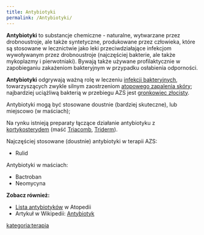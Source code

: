 ```yaml
---
title: Antybiotyki
permalink: /Antybiotyki/
---
```


**Antybiotyki** to substancje chemiczne - naturalne, wytwarzane przez drobnoustroje, ale także syntetyczne, produkowane przez człowieka, które są stosowane w lecznictwie jako leki przeciwdziałające infekcjom wywoływanym przez drobnoustroje (najczęściej bakterie, ale także mykoplazmy i pierwotniaki). Bywają także używane profilaktycznie w zapobieganiu zakażeniom bakteryjnym w przypadku osłabienia odporności.

**Antybiotyki** odgrywają ważną rolę w leczeniu [infekcji bakteryjnych](/infekcja_skóry "wikilink"), towarzyszących zwykle silnym zaostrzeniom [atopowego zapalenia skóry](/atopowe_zapalenie_skóry "wikilink"); najbardziej uciążliwą bakterią w przebiegu AZS jest [gronkowiec złocisty](/gronkowiec_złocisty "wikilink").

<div align="center">
</div>
Antybiotyki mogą być stosowane doustnie (bardziej skuteczne), lub miejscowo (w maściach);

Na rynku istnieją preparaty łączące działanie antybiotyku z [kortykosterydem](/Kortykosterydy "wikilink") (maść [Triacomb](/Triacomb "wikilink"), [Triderm](/Triderm "wikilink")).

Najczęściej stosowane (doustnie) antybiotyki w terapii AZS:

-   Rulid

Antybiotyki w maściach:

-   Bactroban
-   Neomycyna

**Zobacz również:**

-   [Lista antybiotyków](/:kategoria:Antybiotyki "wikilink") w Atopedii
-   Artykuł w Wikipedii: [Antybiotyk](/wikipedia:Antybiotyk "wikilink")

[kategoria:terapia](/kategoria:terapia "wikilink")